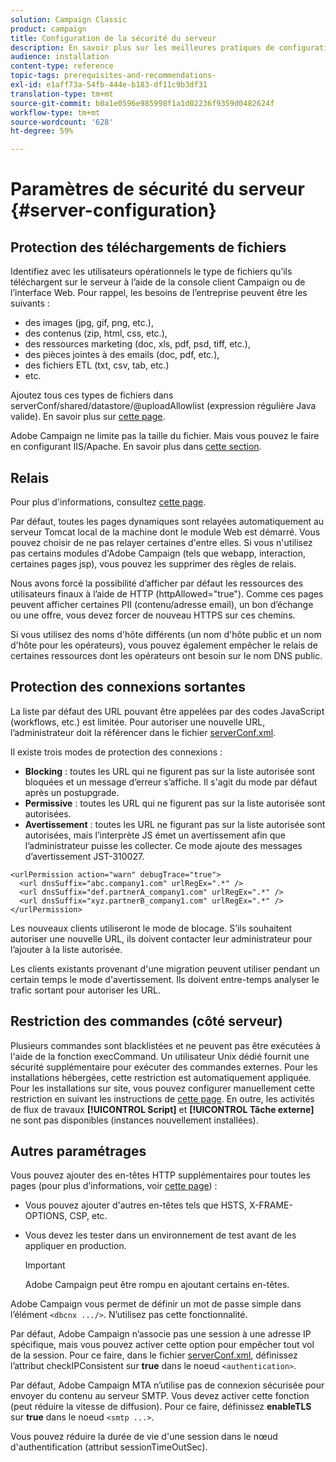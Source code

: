 ```yaml
---
solution: Campaign Classic
product: campaign
title: Configuration de la sécurité du serveur
description: En savoir plus sur les meilleures pratiques de configuration du serveur
audience: installation
content-type: reference
topic-tags: prerequisites-and-recommendations-
exl-id: e1aff73a-54fb-444e-b183-df11c9b3df31
translation-type: tm+mt
source-git-commit: b0a1e0596e985998f1a1d02236f9359d0482624f
workflow-type: tm+mt
source-wordcount: '628'
ht-degree: 59%

---
```


# Paramètres de sécurité du serveur {#server-configuration}

## Protection des téléchargements de fichiers

Identifiez avec les utilisateurs opérationnels le type de fichiers qu’ils téléchargent sur le serveur à l’aide de la console client Campaign ou de l’interface Web. Pour rappel, les besoins de l’entreprise peuvent être les suivants :

* des images (jpg, gif, png, etc.),
* des contenus (zip, html, css, etc.),
* des ressources marketing (doc, xls, pdf, psd, tiff, etc.),
* des pièces jointes à des emails (doc, pdf, etc.),
* des fichiers ETL (txt, csv, tab, etc.)
* etc.

Ajoutez tous ces types de fichiers dans serverConf/shared/datastore/@uploadAllowlist (expression régulière Java valide). En savoir plus sur [cette page](../../installation/using/configuring-campaign-server.md#limiting-uploadable-files).

Adobe Campaign ne limite pas la taille du fichier. Mais vous pouvez le faire en configurant IIS/Apache. En savoir plus dans [cette section](../../installation/using/web-server-configuration.md).

## Relais

Pour plus d&#39;informations, consultez [cette page](../../installation/using/configuring-campaign-server.md#dynamic-page-security-and-relays).

Par défaut, toutes les pages dynamiques sont relayées automatiquement au serveur Tomcat local de la machine dont le module Web est démarré. Vous pouvez choisir de ne pas relayer certaines d&#39;entre elles. Si vous n&#39;utilisez pas certains modules d&#39;Adobe Campaign (tels que webapp, interaction, certaines pages jsp), vous pouvez les supprimer des règles de relais.

Nous avons forcé la possibilité d’afficher par défaut les ressources des utilisateurs finaux à l’aide de HTTP (httpAllowed=&quot;true&quot;). Comme ces pages peuvent afficher certaines PII (contenu/adresse email), un bon d’échange ou une offre, vous devez forcer de nouveau HTTPS sur ces chemins.

Si vous utilisez des noms d&#39;hôte différents (un nom d&#39;hôte public et un nom d&#39;hôte pour les opérateurs), vous pouvez également empêcher le relais de certaines ressources dont les opérateurs ont besoin sur le nom DNS public.

## Protection des connexions sortantes

La liste par défaut des URL pouvant être appelées par des codes JavaScript (workflows, etc.) est limitée. Pour autoriser une nouvelle URL, l’administrateur doit la référencer dans le fichier [serverConf.xml](../../installation/using/the-server-configuration-file.md).

Il existe trois modes de protection des connexions :

* **Blocking** : toutes les URL qui ne figurent pas sur la liste autorisée sont bloquées et un message d’erreur s’affiche. Il s&#39;agit du mode par défaut après un postupgrade.
* **Permissive** : toutes les URL qui ne figurent pas sur la liste autorisée sont autorisées.
* **Avertissement**  : toutes les URL ne figurant pas sur la liste autorisée sont autorisées, mais l’interprète JS émet un avertissement afin que l’administrateur puisse les collecter. Ce mode ajoute des messages d’avertissement JST-310027.

```
<urlPermission action="warn" debugTrace="true">
  <url dnsSuffix="abc.company1.com" urlRegEx=".*" />
  <url dnsSuffix="def.partnerA_company1.com" urlRegEx=".*" />
  <url dnsSuffix="xyz.partnerB_company1.com" urlRegEx=".*" />
</urlPermission>
```

Les nouveaux clients utiliseront le mode de blocage. S’ils souhaitent autoriser une nouvelle URL, ils doivent contacter leur administrateur pour l’ajouter à la liste autorisée.

Les clients existants provenant d&#39;une migration peuvent utiliser pendant un certain temps le mode d&#39;avertissement. Ils doivent entre-temps analyser le trafic sortant pour autoriser les URL.

## Restriction des commandes (côté serveur)

Plusieurs commandes sont blacklistées et ne peuvent pas être exécutées à l&#39;aide de la fonction execCommand. Un utilisateur Unix dédié fournit une sécurité supplémentaire pour exécuter des commandes externes. Pour les installations hébergées, cette restriction est automatiquement appliquée. Pour les installations sur site, vous pouvez configurer manuellement cette restriction en suivant les instructions de [cette page](../../installation/using/configuring-campaign-server.md#restricting-authorized-external-commands). En outre, les activités de flux de travaux **[!UICONTROL Script]** et **[!UICONTROL Tâche externe]** ne sont pas disponibles (instances nouvellement installées).

## Autres paramétrages

Vous pouvez ajouter des en-têtes HTTP supplémentaires pour toutes les pages (pour plus d’informations, voir [cette page](../../installation/using/configuring-campaign-server.md#restricting-authorized-external-commands)) :

* Vous pouvez ajouter d&#39;autres en-têtes tels que HSTS, X-FRAME-OPTIONS, CSP, etc.
* Vous devez les tester dans un environnement de test avant de les appliquer en production.

   >[!IMPORTANT]
   >
   >Adobe Campaign peut être rompu en ajoutant certains en-têtes.

Adobe Campaign vous permet de définir un mot de passe simple dans l’élément `<dbcnx .../>`. N’utilisez pas cette fonctionnalité.

Par défaut, Adobe Campaign n’associe pas une session à une adresse IP spécifique, mais vous pouvez activer cette option pour empêcher tout vol de la session. Pour ce faire, dans le fichier [serverConf.xml](../../installation/using/the-server-configuration-file.md), définissez l’attribut checkIPConsistent sur **true** dans le noeud `<authentication>`.

Par défaut, Adobe Campaign MTA n’utilise pas de connexion sécurisée pour envoyer du contenu au serveur SMTP. Vous devez activer cette fonction (peut réduire la vitesse de diffusion). Pour ce faire, définissez **enableTLS** sur **true** dans le noeud `<smtp ...>`.

Vous pouvez réduire la durée de vie d&#39;une session dans le nœud d&#39;authentification (attribut sessionTimeOutSec).
